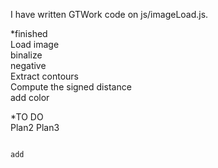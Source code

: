 I have written GTWork code on js/imageLoad.js.

*finished<br>
Load image<br>
binalize<br>
negative<br>
Extract contours<br>
Compute the signed distance<br>
add color<br>

*TO DO<br>
Plan2
Plan3
~~~<br>

add